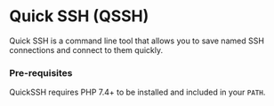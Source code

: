 # Quick SSH (QSSH)

Quick SSH is a command line tool that allows you to save named SSH connections and
connect to them quickly.

### Pre-requisites

QuickSSH requires PHP 7.4+ to be installed and included in your `PATH`.